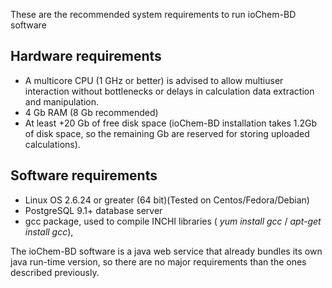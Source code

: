 These are the recommended system requirements to run ioChem-BD software

## Hardware requirements

* A multicore CPU \(1 GHz or better\) is advised to allow multiuser interaction without bottlenecks or delays in calculation data extraction and manipulation.
* 4 Gb RAM \(8 Gb recommended\)
* At least +20 Gb of free disk space \(ioChem-BD installation takes 1.2Gb of disk space, so the remaining Gb are reserved for storing uploaded calculations\).

## Software requirements

* Linux OS 2.6.24 or greater \(64 bit\)\(Tested on Centos/Fedora/Debian\)
* PostgreSQL 9.1+ database server
* gcc package, used to compile INCHI libraries \( _yum install gcc_ / _apt-get install gcc_\),

The ioChem-BD software is a java web service that already bundles its own java run-time version, so there are no major requirements than the ones described previously.

